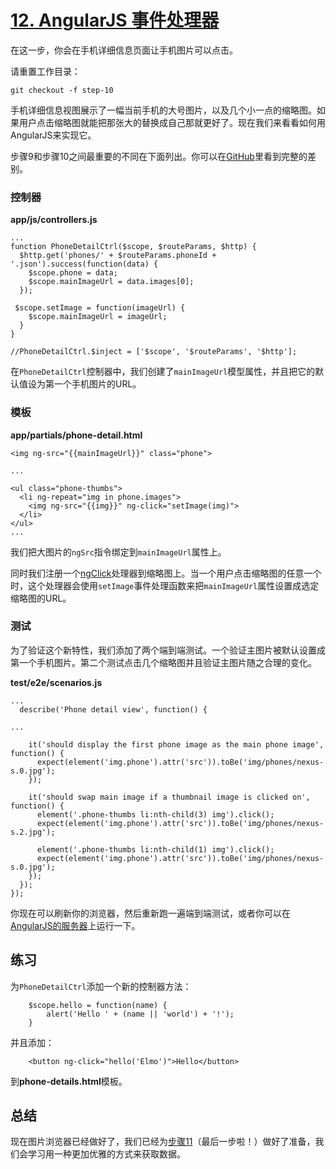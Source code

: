 # [12. AngularJS 事件处理器](https://Mooxe000.github.io/AngularjsTutorial_cn)

在这一步，你会在手机详细信息页面让手机图片可以点击。

请重置工作目录：

    git checkout -f step-10

手机详细信息视图展示了一幅当前手机的大号图片，以及几个小一点的缩略图。如果用户点击缩略图就能把那张大的替换成自己那就更好了。现在我们来看看如何用AngularJS来实现它。

步骤9和步骤10之间最重要的不同在下面列出。你可以在[GitHub][]里看到完整的差别。

### 控制器

**app/js/controllers.js**

    ...
    function PhoneDetailCtrl($scope, $routeParams, $http) {
      $http.get('phones/' + $routeParams.phoneId + '.json').success(function(data) {
        $scope.phone = data;
        $scope.mainImageUrl = data.images[0];
      });

     $scope.setImage = function(imageUrl) {
        $scope.mainImageUrl = imageUrl;
      }
    }

    //PhoneDetailCtrl.$inject = ['$scope', '$routeParams', '$http'];

在`PhoneDetailCtrl`控制器中，我们创建了`mainImageUrl`模型属性，并且把它的默认值设为第一个手机图片的URL。

### 模板

**app/partials/phone-detail.html**

    <img ng-src="{{mainImageUrl}}" class="phone">

    ...

    <ul class="phone-thumbs">
      <li ng-repeat="img in phone.images">
        <img ng-src="{{img}}" ng-click="setImage(img)">
      </li>
    </ul>
    ...

我们把大图片的`ngSrc`指令绑定到`mainImageUrl`属性上。

同时我们注册一个[ngClick][ng.directive:ngClick]处理器到缩略图上。当一个用户点击缩略图的任意一个时，这个处理器会使用`setImage`事件处理函数来把`mainImageUrl`属性设置成选定缩略图的URL。

### 测试

为了验证这个新特性，我们添加了两个端到端测试。一个验证主图片被默认设置成第一个手机图片。第二个测试点击几个缩略图并且验证主图片随之合理的变化。

**test/e2e/scenarios.js**

    ...
      describe('Phone detail view', function() {

    ...

        it('should display the first phone image as the main phone image', function() {
          expect(element('img.phone').attr('src')).toBe('img/phones/nexus-s.0.jpg');
        });

        it('should swap main image if a thumbnail image is clicked on', function() {
          element('.phone-thumbs li:nth-child(3) img').click();
          expect(element('img.phone').attr('src')).toBe('img/phones/nexus-s.2.jpg');

          element('.phone-thumbs li:nth-child(1) img').click();
          expect(element('img.phone').attr('src')).toBe('img/phones/nexus-s.0.jpg');
        });
      });
    });

你现在可以刷新你的浏览器，然后重新跑一遍端到端测试，或者你可以在[AngularJS的服务器](http://angular.github.com/angular-phonecat/step-4/test/e2e/runner.html)上运行一下。

## 练习

为`PhoneDetailCtrl`添加一个新的控制器方法：

        $scope.hello = function(name) {
            alert('Hello ' + (name || 'world') + '!');
        }

并且添加：

        <button ng-click="hello('Elmo')">Hello</button>

   到**phone-details.html**模板。

## 总结

现在图片浏览器已经做好了，我们已经为[步骤11][step_11]（最后一步啦！）做好了准备，我们会学习用一种更加优雅的方式来获取数据。

[GitHub]: https://github.com/angular/angular-phonecat/compare/step-9...step-10
[ng.directive:ngClick]: http://code.angularjs.org/1.1.0/docs/api/ng.directive:ngClick
[step_11]: http://angularjs.cn/A00e
